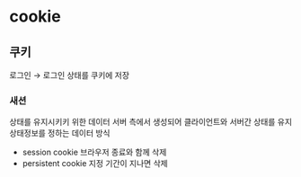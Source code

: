 # cookie

## 쿠키
로그인 → 로그인 상태를 쿠키에 저장
### 새션
상태를 유지시키키 위한 데이터
서버 측에서 생성되어 클라이언트와 서버간 상태를 유지 상태정보를 정하는 데이터 방식

- session cookie
브라우저 종료와 함께 삭제
- persistent cookie
지정 기간이 지나면 삭제